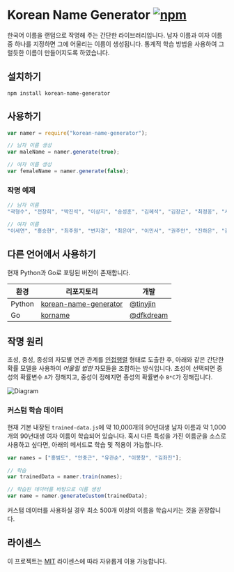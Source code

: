 # Korean Name Generator [![npm][npm-image]][npm-url]

[npm-image]: https://img.shields.io/npm/v/korean-name-generator.svg
[npm-url]: https://npmjs.org/package/korean-name-generator

한국어 이름을 랜덤으로 작명해 주는 간단한 라이브러리입니다. 남자 이름과 여자 이름 중 하나를 지정하면 그에 어울리는 이름이 생성됩니다. 통계적 학습 방법을 사용하여 그럴듯한 이름이 만들어지도록 하였습니다.


## 설치하기
```
npm install korean-name-generator
```

## 사용하기
```javascript
var namer = require("korean-name-generator");

// 남자 이름 생성
var maleName = namer.generate(true);

// 여자 이름 생성
var femaleName = namer.generate(false);
```

### 작명 예제
```javascript
// 남자 이름
"곽형수", "전창희", "박진석", "이상지", "송성훈", "김혜석", "김장군", "최정웅", "서재균", "고상희", "이승호"

// 여자 이름
"이세연", "홍승현", "최주원", "변지경", "최은아", "이민서", "권주안", "진하은", "김소경", "임수영", "정유진"
```

## 다른 언어에서 사용하기
현재 Python과 Go로 포팅된 버전이 존재합니다.

| 환경   | 리포지토리                                                                | 개발                                     |
|--------|---------------------------------------------------------------------------|------------------------------------------|
| Python | [korean-name-generator](https://github.com/tinyjin/korean-name-generator) | [@tinyjin](https://github.com/tinyjin)   |
| Go     | [korname](https://github.com/dfkdream/korname)                            | [@dfkdream](https://github.com/dfkdream) |

## 작명 원리

초성, 중성, 종성의 자모별 연관 관계를 [인접행렬](https://en.wikipedia.org/wiki/Adjacency_matrix) 형태로 도출한 후, 아래와 같은 간단한 확률 모델을 사용하여 *어울릴 법한* 자모들을 조합하는 방식입니다. 초성이 선택되면 중성의 확률변수 `A`가 정해지고, 중성이 정해지면 종성의 확률변수 `B*C`가 정해집니다.

![Diagram](https://user-images.githubusercontent.com/6297755/29570112-74a030aa-8790-11e7-906a-e479e982fe08.png)

### 커스텀 학습 데이터

현재 기본 내장된 `trained-data.js`에 약 10,000개의 90년대생 남자 이름과 약 1,000개의 90년대생 여자 이름이 학습되어 있습니다. 혹시 다른 특성을 가진 이름군을 소스로 사용하고 싶다면, 아래의 메서드로 학습 및 적용이 가능합니다.
```javascript
var names = ["홍범도", "안중근", "유관순", "이봉창", "김좌진"];

// 학습
var trainedData = namer.train(names);

// 학습된 데이터를 바탕으로 이름 생성
var name = namer.generateCustom(trainedData);
```
커스텀 데이터를 사용하실 경우 최소 500개 이상의 이름을 학습시키는 것을 권장합니다.

## 라이센스
이 프로젝트는 [MIT]() 라이센스에 따라 자유롭게 이용 가능합니다.
